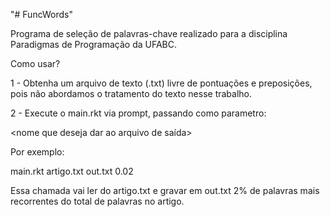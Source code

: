 "# FuncWords" 

Programa de seleção de palavras-chave realizado para a disciplina Paradigmas de Programação da UFABC.

Como usar?

1 - Obtenha um arquivo de texto (.txt) livre de pontuações e preposições, pois não abordamos o tratamento do texto nesse trabalho.

2 - Execute o main.rkt via prompt, passando como parametro: 

<nome do seu arquivo><nome que deseja dar ao arquivo de saída><porcentagem de palavras-chave que deseja obter>
  
Por exemplo:

  main.rkt artigo.txt out.txt 0.02
  
 Essa chamada vai ler do artigo.txt e gravar em out.txt 2% de palavras mais recorrentes do total de palavras no artigo.
  
